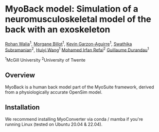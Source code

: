 # MyoBack model: Simulation of a neuromusculoskeletal model of the back with an exoskeleton

[Rohan Walia]()<sup>1</sup>,
[Morgane Billot]()<sup>1</sup>,
[Kevin Garzon-Aguirre]()<sup>1</sup>,
[Swathika Subramanian]()<sup>2</sup>,
[Huiyi Wang]()<sup>1</sup>
[Mohamed Irfan Refai]()<sup>2</sup>
[Guillaume Durandau]()<sup>1</sup>

<sup>1</sup>McGill University
<sup>2</sup>University of Twente

## Overview
MyoBack is a human back model part of the MyoSuite framework, derived from a physiologically accurate OpenSim model.

## Installation
We recommend installing MyoConverter via conda / mamba if you're running Linux (tested on Ubuntu 20.04 & 22.04).
